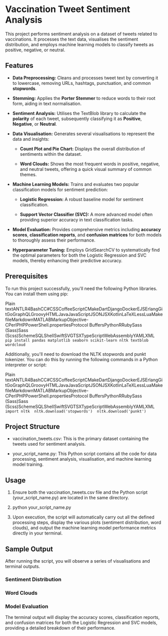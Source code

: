 Vaccination Tweet Sentiment Analysis
====================================

This project performs sentiment analysis on a dataset of tweets related to vaccinations. It processes the text data, visualises the sentiment distribution, and employs machine learning models to classify tweets as positive, negative, or neutral.

Features
--------

*   **Data Preprocessing:** Cleans and processes tweet text by converting it to lowercase, removing URLs, hashtags, punctuation, and common **stopwords**.
    
*   **Stemming:** Applies the **Porter Stemmer** to reduce words to their root form, aiding in text normalisation.
    
*   **Sentiment Analysis:** Utilises the TextBlob library to calculate the **polarity** of each tweet, subsequently classifying it as **Positive**, **Negative**, or **Neutral**.
    
*   **Data Visualisation:** Generates several visualisations to represent the data and insights:
    
    *   **Count Plot and Pie Chart:** Displays the overall distribution of sentiments within the dataset.
        
    *   **Word Clouds:** Shows the most frequent words in positive, negative, and neutral tweets, offering a quick visual summary of common themes.
        
*   **Machine Learning Models:** Trains and evaluates two popular classification models for sentiment prediction:
    
    *   **Logistic Regression:** A robust baseline model for sentiment classification.
        
    *   **Support Vector Classifier (SVC):** A more advanced model often providing superior accuracy in text classification tasks.
        
*   **Model Evaluation:** Provides comprehensive metrics including **accuracy scores**, **classification reports**, and **confusion matrices** for both models to thoroughly assess their performance.
    
*   **Hyperparameter Tuning:** Employs GridSearchCV to systematically find the optimal parameters for both the Logistic Regression and SVC models, thereby enhancing their predictive accuracy.
    

Prerequisites
-------------

To run this project successfully, you'll need the following Python libraries. You can install them using pip:

Plain textANTLR4BashCC#CSSCoffeeScriptCMakeDartDjangoDockerEJSErlangGitGoGraphQLGroovyHTMLJavaJavaScriptJSONJSXKotlinLaTeXLessLuaMakefileMarkdownMATLABMarkupObjective-CPerlPHPPowerShell.propertiesProtocol BuffersPythonRRubySass (Sass)Sass (Scss)SchemeSQLShellSwiftSVGTSXTypeScriptWebAssemblyYAMLXML`   pip install pandas matplotlib seaborn scikit-learn nltk textblob wordcloud   `

Additionally, you'll need to download the NLTK stopwords and punkt tokenizer. You can do this by running the following commands in a Python interpreter or script:

Plain textANTLR4BashCC#CSSCoffeeScriptCMakeDartDjangoDockerEJSErlangGitGoGraphQLGroovyHTMLJavaJavaScriptJSONJSXKotlinLaTeXLessLuaMakefileMarkdownMATLABMarkupObjective-CPerlPHPPowerShell.propertiesProtocol BuffersPythonRRubySass (Sass)Sass (Scss)SchemeSQLShellSwiftSVGTSXTypeScriptWebAssemblyYAMLXML`   import nltk  nltk.download('stopwords')  nltk.download('punkt')   `

Project Structure
-----------------

*   vaccination\_tweets.csv: This is the primary dataset containing the tweets used for sentiment analysis.
    
*   your\_script\_name.py: This Python script contains all the code for data processing, sentiment analysis, visualisation, and machine learning model training.
    

Usage
-----

1.  Ensure both the vaccination\_tweets.csv file and the Python script (your\_script\_name.py) are located in the same directory.
    
2.  python your\_script\_name.py
    
3.  Upon execution, the script will automatically carry out all the defined processing steps, display the various plots (sentiment distribution, word clouds), and output the machine learning model performance metrics directly in your terminal.
    

Sample Output
-------------

After running the script, you will observe a series of visualisations and terminal outputs.

### Sentiment Distribution

### Word Clouds

### Model Evaluation

The terminal output will display the accuracy scores, classification reports, and confusion matrices for both the Logistic Regression and SVC models, providing a detailed breakdown of their performance.
